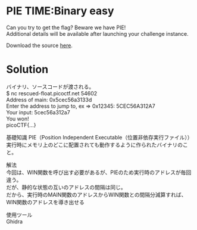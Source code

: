 # PIE TIME:Binary easy
Can you try to get the flag? Beware we have PIE!  
Additional details will be available after launching your challenge instance.  

Download the source [here](PIE_TIME.c).  

# Solution  
バイナリ、ソースコードが渡される。  
$ nc rescued-float.picoctf.net 54602  
Address of main: 0x5cec56a3133d  
Enter the address to jump to, ex => 0x12345: 5CEC56A312A7  
Your input: 5cec56a312a7  
You won!  
picoCTF{...}  

基礎知識
PIE（Position Independent Executable（位置非依存実行ファイル））  
実行時にメモリ上のどこに配置されても動作するように作られたバイナリのこと。  

解法  
今回は、WIN関数を呼び出す必要があるが、PIEのため実行時のアドレスが毎回違う。  
だが、静的な状態の互いのアドレスの間隔は同じ。  
だから、実行時のMAIN関数のアドレスからWIN関数との間隔分減算すれば、WIN関数のアドレスを導き出せる  

使用ツール  
Ghidra